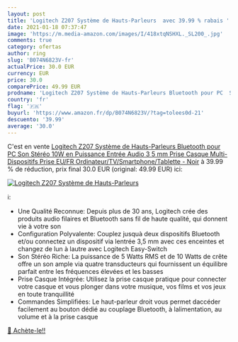 ```yaml
---
layout: post
title: 'Logitech Z207 Système de Hauts-Parleurs  avec 39.99 % rabais '
date: 2021-01-18 07:37:47
image: 'https://m.media-amazon.com/images/I/418xtqNSHXL._SL200_.jpg'
comments: true
category: ofertas
author: ring
slug: 'B074N6823V-fr'
actualPrice: 30.0 EUR
currency: EUR
price: 30.0
comparePrice: 49.99 EUR
prodname: 'Logitech Z207 Système de Hauts-Parleurs Bluetooth pour PC  Son Stéréo  10W en Puissance  Entrée Audio 3 5 mm  Prise Casque  Multi-Dispositifs  Prise EU/FR  Ordinateur/TV/Smartphone/Tablette - Noir'
country: 'fr'
flag: '🇫🇷'
buyurl: 'https://www.amazon.fr/dp/B074N6823V/?tag=tolees0d-21'
descuento: '39.99'
average: '30.0'
---
```


C'est en vente [Logitech Z207 Système de Hauts-Parleurs Bluetooth pour PC  Son Stéréo  10W en Puissance  Entrée Audio 3 5 mm  Prise Casque  Multi-Dispositifs  Prise EU/FR  Ordinateur/TV/Smartphone/Tablette - Noir](https://www.amazon.fr/dp/B074N6823V/?tag=tolees0d-21)  à  39.99 % de réduction, prix final  30.0 EUR (original: 49.99 EUR) ici:

[![Logitech Z207 Système de Hauts-Parleurs ](https://m.media-amazon.com/images/I/418xtqNSHXL._SL200_.jpg)](https://www.amazon.fr/dp/B074N6823V/?tag=tolees0d-21)

ℹ️:

- Une Qualité Reconnue: Depuis plus de 30 ans, Logitech crée des produits audio filaires et Bluetooth sans fil de haute qualité, qui donnent vie à votre son
- Configuration Polyvalente: Couplez jusquà deux dispositifs Bluetooth et/ou connectez un dispositif via lentrée 3,5 mm avec ces enceintes et changez de lun à lautre avec Logitech Easy-Switch
- Son Stéréo Riche: La puissance de 5 Watts RMS et de 10 Watts de crête offre un son ample via quatre transducteurs qui fournissent un équilibre parfait entre les fréquences élevées et les basses
- Prise Casque Intégrée: Utilisez la prise casque pratique pour connecter votre casque et vous plonger dans votre musique, vos films et vos jeux en toute tranquillité
- Commandes Simplifiées: Le haut-parleur droit vous permet daccéder facilement au bouton dédié au couplage Bluetooth, à lalimentation, au volume et à la prise casque

[🛒 Achète-le!!](https://www.amazon.fr/dp/B074N6823V/?tag=tolees0d-21)
